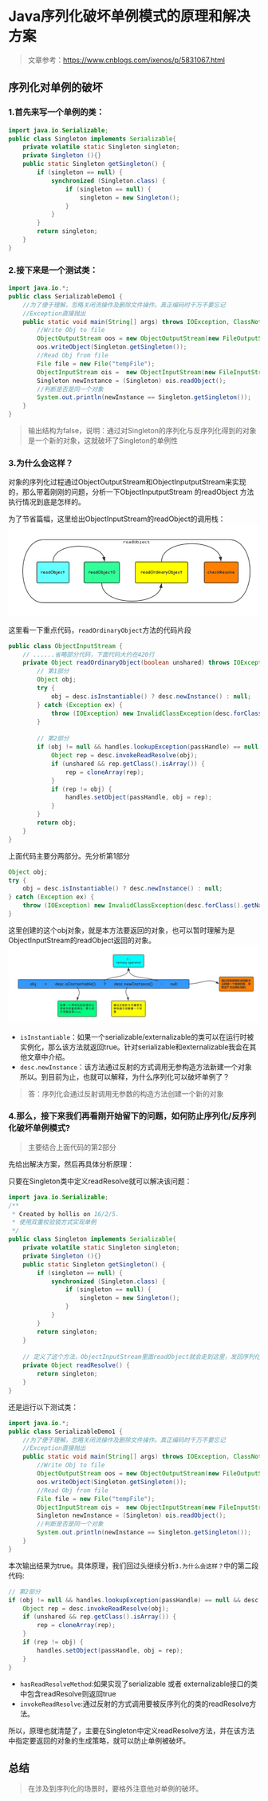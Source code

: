# Java序列化破坏单例模式的原理和解决方案
> 文章参考：https://www.cnblogs.com/ixenos/p/5831067.html

## 序列化对单例的破坏
### 1.首先来写一个单例的类：
```java
import java.io.Serializable;
public class Singleton implements Serializable{
    private volatile static Singleton singleton;
    private Singleton (){}
    public static Singleton getSingleton() {
        if (singleton == null) {
            synchronized (Singleton.class) {
                if (singleton == null) {
                    singleton = new Singleton();
                }
            }
        }
        return singleton;
    }
}
```

### 2.接下来是一个测试类：
```java
import java.io.*;
public class SerializableDemo1 {
    //为了便于理解，忽略关闭流操作及删除文件操作。真正编码时千万不要忘记
    //Exception直接抛出
    public static void main(String[] args) throws IOException, ClassNotFoundException {
        //Write Obj to file
        ObjectOutputStream oos = new ObjectOutputStream(new FileOutputStream("tempFile"));
        oos.writeObject(Singleton.getSingleton());
        //Read Obj from file
        File file = new File("tempFile");
        ObjectInputStream ois =  new ObjectInputStream(new FileInputStream(file));
        Singleton newInstance = (Singleton) ois.readObject();
        //判断是否是同一个对象
        System.out.println(newInstance == Singleton.getSingleton());
    }
}
```
> 输出结构为false，说明：通过对Singleton的序列化与反序列化得到的对象是一个新的对象，这就破坏了Singleton的单例性

### 3.为什么会这样？
对象的序列化过程通过ObjectOutputStream和ObjectInputputStream来实现的，那么带着刚刚的问题，分析一下ObjectInputputStream 的readObject 方法执行情况到底是怎样的。

为了节省篇幅，这里给出ObjectInputStream的readObject的调用栈：
![ObjectInputStream的readObject的调用栈](images/ObjectInputStream的readObject的调用栈.png)

这里看一下重点代码，`readOrdinaryObject`方法的代码片段
```java
public class ObjectInputStream {
    // ......省略部分代码，下面代码大约在420行
    private Object readOrdinaryObject(boolean unshared) throws IOException{
        // 第1部分
        Object obj;
        try {
            obj = desc.isInstantiable() ? desc.newInstance() : null;
        } catch (Exception ex) {
            throw (IOException) new InvalidClassException(desc.forClass().getName(), "unable to create instance").initCause(ex);
        }
    
        // 第2部分
        if (obj != null && handles.lookupException(passHandle) == null && desc.hasReadResolveMethod()) {
            Object rep = desc.invokeReadResolve(obj);
            if (unshared && rep.getClass().isArray()) {
                rep = cloneArray(rep);
            }
            if (rep != obj) {
                handles.setObject(passHandle, obj = rep);
            }
        }
        return obj;
    }
}
```

上面代码主要分两部分。先分析第1部分
```java
Object obj;
try {
    obj = desc.isInstantiable() ? desc.newInstance() : null;
} catch (Exception ex) {
    throw (IOException) new InvalidClassException(desc.forClass().getName(),"unable to create instance").initCause(ex);
}
```
这里创建的这个obj对象，就是本方法要返回的对象，也可以暂时理解为是ObjectInputStream的readObject返回的对象。
![readObject方法第1部分](images/readObject方法第1部分.jpeg)
+ `isInstantiable`：如果一个serializable/externalizable的类可以在运行时被实例化，那么该方法就返回true。针对serializable和externalizable我会在其他文章中介绍。
+ `desc.newInstance`：该方法通过反射的方式调用无参构造方法新建一个对象
所以。到目前为止，也就可以解释，为什么序列化可以破坏单例了？
> 答：序列化会通过反射调用无参数的构造方法创建一个新的对象

### 4.那么，接下来我们再看刚开始留下的问题，如何防止序列化/反序列化破坏单例模式?
> 主要结合上面代码的第2部分

先给出解决方案，然后再具体分析原理：

只要在Singleton类中定义readResolve就可以解决该问题：
```java
import java.io.Serializable;
/**
 * Created by hollis on 16/2/5.
 * 使用双重校验锁方式实现单例
 */
public class Singleton implements Serializable{
    private volatile static Singleton singleton;
    private Singleton (){}
    public static Singleton getSingleton() {
        if (singleton == null) {
            synchronized (Singleton.class) {
                if (singleton == null) {
                    singleton = new Singleton();
                }
            }
        }
        return singleton;
    }
    
    // 定义了这个方法，ObjectInputStream里面readObject就会走到这里，发回序列化前创建的对象
    private Object readResolve() {
        return singleton;
    }
}
```
还是运行以下测试类：
```java
import java.io.*;
public class SerializableDemo1 {
    //为了便于理解，忽略关闭流操作及删除文件操作。真正编码时千万不要忘记
    //Exception直接抛出
    public static void main(String[] args) throws IOException, ClassNotFoundException {
        //Write Obj to file
        ObjectOutputStream oos = new ObjectOutputStream(new FileOutputStream("tempFile"));
        oos.writeObject(Singleton.getSingleton());
        //Read Obj from file
        File file = new File("tempFile");
        ObjectInputStream ois =  new ObjectInputStream(new FileInputStream(file));
        Singleton newInstance = (Singleton) ois.readObject();
        //判断是否是同一个对象
        System.out.println(newInstance == Singleton.getSingleton());
    }
}
```
本次输出结果为true。具体原理，我们回过头继续分析`3.为什么会这样？`中的第二段代码:
```java
// 第2部分
if (obj != null && handles.lookupException(passHandle) == null && desc.hasReadResolveMethod()) {
    Object rep = desc.invokeReadResolve(obj);
    if (unshared && rep.getClass().isArray()) {
        rep = cloneArray(rep);
    }
    if (rep != obj) {
        handles.setObject(passHandle, obj = rep);
    }
}
```

+ `hasReadResolveMethod`:如果实现了serializable 或者 externalizable接口的类中包含readResolve则返回true
+ `invokeReadResolve`:通过反射的方式调用要被反序列化的类的readResolve方法。

所以，原理也就清楚了，主要在Singleton中定义readResolve方法，并在该方法中指定要返回的对象的生成策略，就可以防止单例被破坏。

## 总结
> 在涉及到序列化的场景时，要格外注意他对单例的破坏。